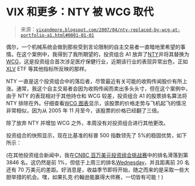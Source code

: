 <!--yml

类别：未分类

日期：2024-05-18 15:50:39

-->

# VIX 和更多：NTY 被 WCG 取代

> 来源：[`vixandmore.blogspot.com/2007/04/nty-replaced-by-wcg-at-portfolio-a1.html#0001-01-01`](http://vixandmore.blogspot.com/2007/04/nty-replaced-by-wcg-at-portfolio-a1.html#0001-01-01)

偶尔，一个机械系统会做到那些受到言论限制的自主交易者一直暗地里希望的事情。在这个案例中，我得到了我所期望的，投资组合 A1 放弃了[NTY](http://finance.yahoo.com/q?s=nty)并将其替换为[WCG](http://finance.yahoo.com/q?s=wcg)，这是投资组合首次涉足医疗保健行业，近期该行业的表现异常出色，正如[XLV](http://finance.yahoo.com/q?s=xlv) ETF 等其他指标所反映的那样。

NTY 一直是这个投资组合中的落后者，尽管最近有关可能的收购传闻股价有所上涨。通常，我这个自主交易者会因为收购传闻而卖出多头头寸，但在这个案例中，由于 NTY 的表现相对于其他持仓和 WCG 较差，投资组合 A1 的股票排名算法将 NTY 排除在外。仔细查看[WCG 图表](http://stockcharts.com/charts/gallery.html?wcg)显示，该股票的价格走势与飞机起飞的情况非常相似，因为从 2005 年 11 月至今，该股票的价格已经翻了三倍。

除了放弃 NTY 并增加 WCG 之外，本周没有对投资组合进行其他更改。

投资组合的快照显示，现在比基准的标普 500 指数领先了 5%的稳固优势，如下所示：

(在其他投资组合新闻中，我在[CNBC 百万美元投资组合挑战赛](http://contests.cnbc.com/milliondollar/contestmain.do)中的排名滑落到第 3846 名。这仍然是前 1%，但低于上周三的排名[Wednesday](http://vixandmore.blogspot.com/2007/04/cnbc-million-dollar-portfolio-challenge.html)，并且距离前 20 名还有 70 万美元的差距。好消息是，收益季节即将开始，随之而来的是采取一些大胆举措的机会。嘿，如果扎克·约翰逊能赢得大师赛，一切皆有可能！)
